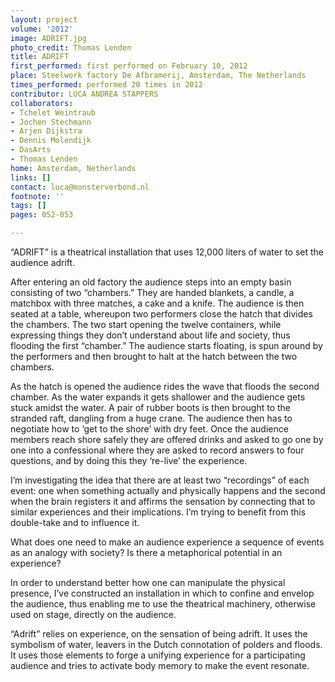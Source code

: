 ```yaml
---
layout: project
volume: '2012'
image: ADRIFT.jpg
photo_credit: Thomas Lenden
title: ADRIFT
first_performed: first performed on February 10, 2012
place: Steelwork factory De Afbramerij, Amsterdam, The Netherlands
times_performed: performed 20 times in 2012
contributor: LUCA ANDREA STAPPERS
collaborators:
- Tchelet Weintraub
- Jochen Stechmann
- Arjen Dijkstra
- Dennis Molendijk
- DasArts
- Thomas Lenden
home: Amsterdam, Netherlands
links: []
contact: luca@monsterverbond.nl
footnote: ''
tags: []
pages: 052-053

---
```


“ADRIFT” is a theatrical installation that uses 12,000 liters of water to set the audience adrift.

After entering an old factory the audience steps into an empty basin consisting of two “chambers.” They are handed blankets, a candle, a matchbox with three matches, a cake and a knife. The audience is then seated at a table, whereupon two performers close the hatch that divides the chambers. The two start opening the twelve containers, while expressing things they don’t understand about life and society, thus flooding the first “chamber.” The audience starts floating, is spun around by the performers and then brought to halt at the hatch between the two chambers.

As the hatch is opened the audience rides the wave that floods the second chamber. As the water expands it gets shallower and the audience gets stuck amidst the water. A pair of rubber boots is then brought to the stranded raft, dangling from a huge crane. The audience then has to negotiate how to ‘get to the shore’ with dry feet. Once the audience members reach shore safely they are offered drinks and asked to go one by one into a confessional where they are asked to record answers to four questions, and by doing this they ‘re-live’ the experience.

I’m investigating the idea that there are at least two “recordings” of each event: one when something actually and physically happens and the second when the brain registers it and affirms the sensation by connecting that to similar experiences and their implications. I’m trying to benefit from this double-take and to influence it.

What does one need to make an audience experience a sequence of events as an analogy with society? Is there a metaphorical potential in an experience?

In order to understand better how one can manipulate the physical presence, I’ve constructed an installation in which to confine and envelop the audience, thus enabling me to use the theatrical machinery, otherwise used on stage, directly on the audience.

“Adrift” relies on experience, on the sensation of being adrift. It uses the symbolism of water, leavers in the Dutch connotation of polders and floods. It uses those elements to forge a unifying experience for a participating audience and tries to activate body memory to make the event resonate.
